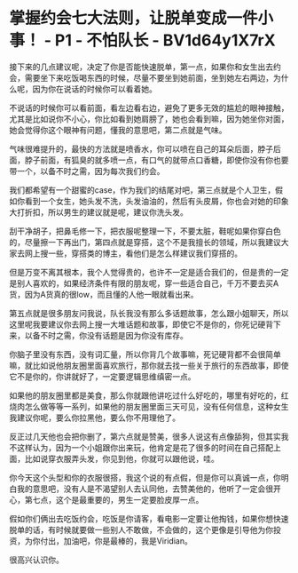 # 掌握约会七大法则，让脱单变成一件小事！ - P1 - 不怕队长 - BV1d64y1X7rX

接下来的几点建议呢，决定了你是否能快速脱单，第一点，如果你和女生出去约会，需要坐下来吃饭喝东西的时候，尽量不要坐到她前面，坐到她左右两边，为什么呢，因为你在说话的时候你可以看着她。

不说话的时候你可以看前面，看左边看右边，避免了更多无效的尴尬的眼神接触，尤其是比如说你不小心，你比如看到她肩膀了，她也会看到嘛，因为她坐你对面，她会觉得你这个眼神有问题，懂我的意思吧，第二点就是气味。

气味很难提升的，最快的方法就是喷香水，你可以喷在自己的耳朵后面，脖子后面，脖子前面，有狐臭的就多喷一点，有口气的就带点口香糖，即使你没有你也要带一个，以备不时之需，因为每次我们约会。

我们都希望有一个甜蜜的case，作为我们的结尾对吧，第三点就是个人卫生，假如你看到一个女生，她头发不洗，头发油油的，然后有头皮屑，你也会对她的印象大打折扣，所以男生的建议就是呢，建议你洗头发。

刮干净胡子，把鼻毛修一下，把衣服呢整理一下，不要太脏，鞋呢如果你穿白色的，尽量擦一下再出门，第四点就是穿搭，这个不是我擅长的领域，所以我建议大家去网上搜一些，穿搭类的博主，看他们是怎么样建议我们穿搭的。

但是万变不离其根本，我个人觉得贵的，也许不一定是适合我们的，但是贵的一定是别人喜欢的，如果经济条件有限的朋友呢，穿一些适合自己，千万不要去买A货，因为A货真的很low，而且懂的人他一眼就看出来。

第五点就是很多朋友问我说，队长我没有那么多话题故事，怎么跟小姐聊天，所以这里呢我要建议你去网上搜一大堆话题和故事，即使它不是你的，你死记硬背下来，以备不时之需，你没有话题是因为你没有库存。

你脑子里没有东西，没有词汇量，所以你背几个故事嘛，死记硬背都不会很简单嘛，就比如说他朋友圈里面喜欢旅行，那你就去找一些关于旅行的东西故事，即使它不是你的，你讲就好了，一定要逻辑思维缜密一点。

如果他的朋友圈里都是美食，那么你就跟他讲吃过什么好吃的，哪里有好吃的，红烧肉怎么做等等一系列，如果他的朋友圈里面三天可见，没有任何信息，这种女生我建议你呢，要么你拉黑他，要么你不用理他了。

反正过几天他也会把你删了，第六点就是赞美，很多人说这有点像舔狗，但其实我不这样认为，因为一个小姐跟你出来玩，他肯定是花了很多的时间在自己搭配上面，比如说穿衣服弄头发，你见到他，你就可以跟他说，哇。

你今天这个头型和你的衣服很搭，我这个说的有点假，但是你可以真诚一点，你明白我的意思吧，没有人是不渴望别人去认同他，去赞美他的，他听了一定会很开心，第七点，这个是最重要的，男生一定要脸皮厚一点。

假如你们俩出去吃饭约会，吃饭是你请客，看电影一定要让他掏钱，如果你想快速脱单的话，有时候就要做一些别人不敢做，不会做的，这个更像是引导他为你投资，为你付出，加油吧，你是最棒的，我是Viridian。

很高兴认识你。